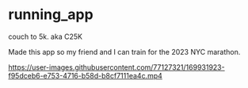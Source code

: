 # running_app
couch to 5k. aka C25K


Made this app so my friend and I can train for the 2023 NYC marathon. 




https://user-images.githubusercontent.com/77127321/169931923-f95dceb6-e753-4716-b58d-b8cf7111ea4c.mp4

